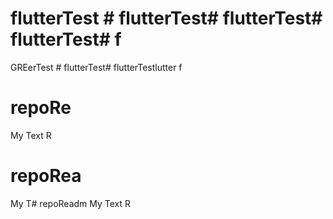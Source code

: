# flutterTest # flutterTest# flutterTest# flutterTest# f
GREerTest # flutterTest# flutterTestlutter f
# repoRe
My Text R
 # repoRea
My T# repoReadm
My Text R
 # 
